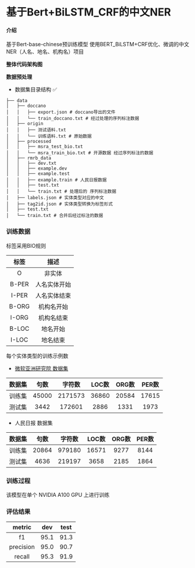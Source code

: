 # 基于Bert+BiLSTM_CRF的中文NER

#### 介绍
基于Bert-base-chinese预训练模型
使用BERT_BiLSTM+CRF优化、微调的中文NER（人名、地名、机构名）项目

**整体代码架构图**

**数据预处理**

- 数据集目录结构 ✅
```
├── data
│   ├── doccano  
│   │   ├── export.json # doccano导出的文件
│   │   └── train_doccano.txt # 经过处理的序列标注数据
│   ├── origin
│   │   ├── 测试语料.txt 
│   │   └── 训练语料.txt # 原始数据
│   ├── processed
│   │   ├── msra_test_bio.txt 
│   │   └── msra_train_bio.txt # 开源数据 经过序列标注的数据
│   ├── rmrb_data 
│   │   ├── dev.txt
│   │   ├── example.dev
│   │   ├── example.test
│   │   ├── example.train # 人民日报数据
│   │   ├── test.txt
│   │   └── train.txt # 处理后的 序列标注数据
│   ├── labels.json # 实体类型对应的中文
│   ├── tag2id.json # 实体类型转换为标签形式
│   ├── test.txt 
│   └── train.txt # 合并后经过标注的数据

```
### 训练数据

标签采用BIO规则

|  标签	   |   描述    | 
|:------:|:-------:|
|   O	   |   非实体   |
| B-PER	 | 人名实体开始  | 
| I-PER  | 	人名实体结束 | 
| B-ORG  | 	机构名开始  | 
| I-ORG	 |  机构名结束  | 
| B-LOC	 |  地名开始   | 
| I-LOC	 |  地名结束   | 


每个实体类型的训练示例数

- [微软亚洲研究院 数据集](https://github.com/bytetopia/nlp_datasets/tree/master/ner/msra)

| 数据集 |   句数    |   字符数   | LOC数  | ORG数  | PER数  |
|:---:|:-------:|:-------:|:-----:|:-----:|:-----:|
| 训练集 |  45000  | 2171573 | 36860 | 20584 | 17615 |
| 测试集 |  3442   | 172601  | 2886  | 1331  | 1973  |

- 人民日报 数据集

| 数据集 |   句数    |  字符数   |  LOC数   |  ORG数  |   PER数   |
|:---:|:-------:|:------:|:-------:|:------:|:--------:|
| 训练集 |  20864  | 979180 |  16571  |  9277  |   8144   |
| 测试集 |  4636   | 219197 |  3658   |  2185  |   1864   |


### 训练过程

该模型在单个 NVIDIA A100 GPU 上进行训练

### 评估结果

|  metric	   | dev	  | test  |
|:----------:|:-----:|:-----:|
|    f1	     | 95.1  | 	91.3 |
| precision	 | 95.0	 | 90.7  |
|  recall	   | 95.3  | 	91.9 |
